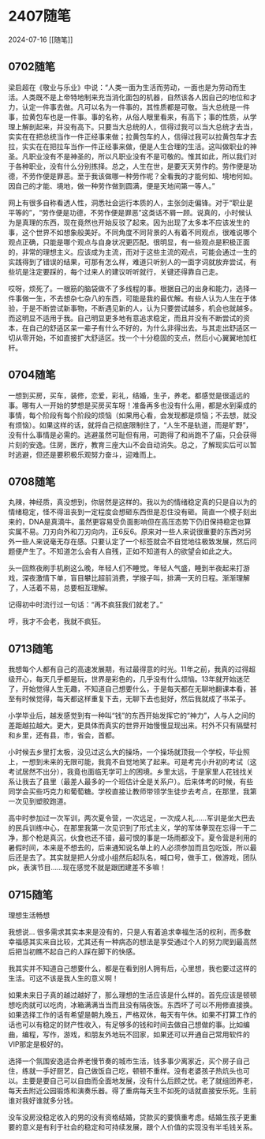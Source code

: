 # 2407随笔
2024-07-16
[[随笔]]

## 0702随笔

梁启超在《敬业与乐业》中说：“人类一面为生活而劳动，一面也是为劳动而生活。人类既不是上帝特地制来充当消化面包的机器，自然该各人因自己的地位和才力，认定一件事去做。凡可以名为一件事的，其性质都是可敬。当大总统是一件事，拉黄包车也是一件事。事的名称，从俗人眼里看来，有高下；事的性质，从学理上解剖起来，并没有高下。只要当大总统的人，信得过我可以当大总统才去当，实实在在把总统当作一件正经事来做；拉黄包车的人，信得过我可以拉黄包车才去拉，实实在在把拉车当作一件正经事来做，便是人生合理的生活。这叫做职业的神圣。凡职业没有不是神圣的，所以凡职业没有不是可敬的。惟其如此，所以我们对于各种职业，没有什么分别拣择。总之，人生在世，是要天天劳作的。劳作便是功德，不劳作便是罪恶。至于我该做哪一种劳作呢？全看我的才能何如、境地何如。因自己的才能、境地，做一种劳作做到圆满，便是天地间第一等人。”

网上有很多自称看透人性，洞悉社会运行本质的人，主张剑走偏锋。对于“职业是平等的”，“劳作便是功德，不劳作便是罪恶”这类话不屑一顾。说真的，小时候认为是真理的东西，现在竟然也开始反驳了起来。因为出现了太多本不应该发生的事，这个世界不如想象般美好。不同角度不同背景的人有着不同观点，很难说哪个观点正确，只能是哪个观点与自身状况更匹配。很明显，有一些观点是积极正面的，非常的理想主义。应该成为主流，而对于这些主流的观点，可能会通过一生的实践得到了错误的结果，可那有怎么样，难道只听别人的一面字词就放弃尝试，有些坑是注定要踩的，每个过来人的建议听听就行，关键还得靠自己走。

哎呀，烦死了。一根筋的脑袋做不了多线程的事。根据自己的出身和能力，选择一件事做一生，不去想杂七杂八的东西，可能是我的最优解。有些人认为人生在于体验，于是不断尝试新事物，不断遇见新的人，认为只要尝试越多，机会也就越多。而这明显不适用于我。自己明显更多地有意追求稳定，而且并没有不断尝试的资本，在自己的舒适区呆一辈子有什么不好的，为什么非得出去。与其走出舒适区一切从零开始，不如直接扩大舒适区。找一个十分稳固的支点，然后小心翼翼地加杠杆。

## 0704随笔

一想到买房，买车，装修，恋爱，彩礼，结婚，生子，养老。都感觉是很遥远的事。哪有人一开始的梦想是买房买车呀！准备再多也没有什么用，都是水到渠成的事情，每个阶段有每个阶段的烦恼（如果用心看，会发现都是烦恼；不去想，就没有烦恼）。如果这样的话，就将自己彻底限制住了，“人生不是轨道，而是旷野”，没有什么事情是必需的。逃避虽然可耻但有用，可跑得了和尚跑不了庙，只会获得片刻的安逸。住房，医疗，教育三座大山不会自动消失。总之，了解现实后可以暂时逃避，但还是要积极乐观努力奋斗，迎难而上。

## 0708随笔

丸辣，神经质，真没想到，你居然是这样的。我以为的情绪稳定真的只是自以为的情绪稳定，怪不得沮丧到一定程度会想砸东西但是忍住没有砸。简直一个模子刻出来的，DNA是真滴牛。虽然更容易受负面影响但在高压态势下仍旧保持稳定也算实属不易。刀刃向外和刀刃向内，正6反6。原来对一些人来说很重要的东西对另外一些人来说毫无存在感。只要认定了一个标签就会不自觉地往极致发展，然后问题便产生了。不知道怎么会有人自残，正如不知道有人的欲望会如此之大。

头一回熬夜刷手机刷这么晚，年轻人们不睡觉。年轻人气盛，睡到半夜起来打游戏，深夜激情下单，盲目攀比超前消费，学猴子叫，排满一天的日程。渐渐理解了，人活着不易，总要相互理解。

记得初中时流行过一句话：“再不疯狂我们就老了。”

哼，我才不会老，我就不疯狂。

## 0713随笔


我想每个人都有自己的高速发展期，有过最得意的时光。11年之前，我真的过得超级开心，每天几乎都是玩，世界是彩色的，几乎没有什么烦恼。13年就开始迷茫了，开始觉得人生无趣，不知道自己想要什么，于是每天都在无聊地翻课本看，甚至有时候觉得，每天都这样重复下去，无聊下去也挺好，然后我就成了书呆子。

小学毕业后，越发感觉到有一种叫“钱”的东西开始发挥它的“神力”，人与人之间的差距越拉越大。更大，更具体而真实的世界开始慢慢显现出来。村外不只有隔壁村和乡里，还有县，市，省会，首都。

小时候去乡里打太极，没见过这么大的操场，一个操场就顶我一个学校，毕业照上，一想到未来的无限可能，我竟不自觉地笑了起来。可是考完小升初的考试（这考试居然不出分），我竟也面临无学可上的困境。乡里太远，于是家里人花钱找关系让我去了县里（最差人最多的一个班估计全是关系户）。后来体考的时候，有些同学会买些巧克力和葡萄糖。学校直接让教师带领学生徒步去考点，在那里，我第一次见到塑胶跑道。

高中时参加过一次军训，两次夏令营，一次远足，一次成人礼……军训是坐大巴去的民兵训练中心，在那里我第一次见识到了形式主义，学的军体拳现在忘得一干二净，那个枪是真沉，伙食也还不错，最可恨的事是一场雨都没下。夏令营是利用的暑假时间，本来是不想去的，后来通知说名单上的人必须参加而且包吃饭，所以最后还是去了。其实就是把人分成小组然后起队名，喊口号，做手工，做游戏，团队pk，表演节目……现在感觉不就是跟团建差不多嘛！

## 0715随笔

理想生活畅想

我想说… 很多需求其实本来是没有的，只是人有着追求幸福生活的权利，而多数幸福感其实来自比较，尤其还有一种病态的想法是享受通过个人的努力爬到最高然后把当初瞧不起自己的人踩在脚下的快感。

我其实并不知道自己想要什么，都是在看到别人拥有后，心里想，我也要过这样的生活。可这不该是我人生的意义啊！

如果未来日子真的越过越好了，那么理想的生活应该是什么样的。首先应该是顿顿想吃肉就可以吃肉，冰箱满满当当而且没有隔夜饭。东西坏了可以不用修直接换。如果选择工作的话有希望是朝九晚五，严格双休，每天有午休。如果不打算工作的话也可以有稳定的财产性收入，有足够多的钱和时间去做自己想做的事。比如编曲，编程，写作，游戏，和朋友外地玩不回家，如果还可以开通自己常用软件的VIP那定是极好的。

选择一个氛围安逸适合养老慢节奏的城市生活，钱多事少离家近，买个房子自己住，练就一手好厨艺，自己做饭自己吃，顿顿不重样。没有老婆孩子热炕头也可以。主要是要自己可以自由而全面地发展，没有什么后顾之忧。老了就组团养老，每天去附近公园锻炼和演奏乐器。得了重病每天生不如死的话就直接安乐死。生前谁对我好谁就多分钱。

没车没房没稳定收入的男的没有资格结婚，贷款买的要慎重考虑。结婚生孩子更重要的意义是有利于社会的稳定和可持续发展，跟个人价值的实现没有半毛钱关系。
